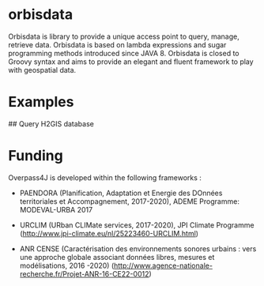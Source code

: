 # orbisdata
Orbisdata is library to provide a unique access point to query, manage, retrieve data.
Orbisdata is based on lambda expressions and sugar programming methods introduced since JAVA 8.
Orbisdata is closed to Groovy syntax and aims to provide an elegant and fluent framework to play with geospatial data.

# Examples

## Query H2GIS database



# Funding

Overpass4J is developed within the following frameworks :


* PAENDORA (Planification, Adaptation et Energie des DOnnées territoriales et Accompagnement, 2017-2020), ADEME Programme: MODEVAL-URBA 2017

* URCLIM  (URban CLIMate services, 2017-2020), JPI Climate Programme (http://www.jpi-climate.eu/nl/25223460-URCLIM.html)

* ANR CENSE (Caractérisation des environnements sonores urbains : vers une approche globale associant données libres, mesures et modélisations, 2016 -2020) (http://www.agence-nationale-recherche.fr/Projet-ANR-16-CE22-0012)

